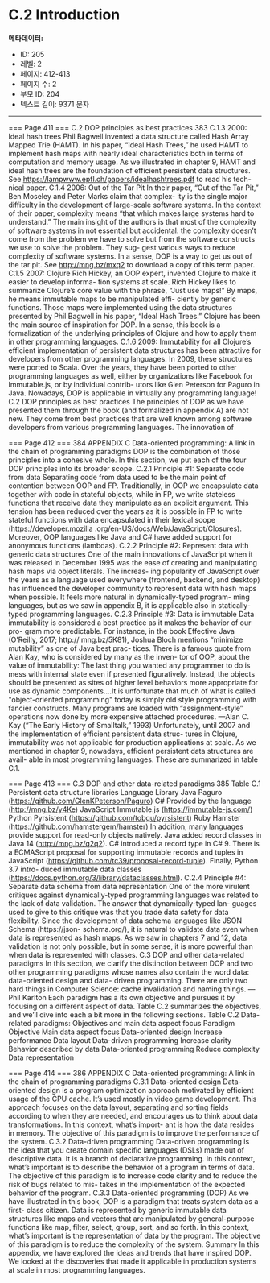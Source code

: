 # C.2 Introduction

**메타데이터:**
- ID: 205
- 레벨: 2
- 페이지: 412-413
- 페이지 수: 2
- 부모 ID: 204
- 텍스트 길이: 9371 문자

---

=== Page 411 ===
C.2 DOP principles as best practices 383
C.1.3 2000: Ideal hash trees
Phil Bagwell invented a data structure called Hash Array Mapped Trie (HAMT). In his
paper, “Ideal Hash Trees,” he used HAMT to implement hash maps with nearly ideal
characteristics both in terms of computation and memory usage. As we illustrated in
chapter 9, HAMT and ideal hash trees are the foundation of efficient persistent data
structures. See https://lampwww.epfl.ch/papers/idealhashtrees.pdf to read his tech-
nical paper.
C.1.4 2006: Out of the Tar Pit
In their paper, “Out of the Tar Pit,” Ben Moseley and Peter Marks claim that complex-
ity is the single major difficulty in the development of large-scale software systems. In
the context of their paper, complexity means “that which makes large systems hard to
understand.”
The main insight of the authors is that most of the complexity of software systems
in not essential but accidental: the complexity doesn’t come from the problem we
have to solve but from the software constructs we use to solve the problem. They sug-
gest various ways to reduce complexity of software systems.
In a sense, DOP is a way to get us out of the tar pit. See http://mng.bz/mxq2 to
download a copy of this term paper.
C.1.5 2007: Clojure
Rich Hickey, an OOP expert, invented Clojure to make it easier to develop informa-
tion systems at scale. Rich Hickey likes to summarize Clojure’s core value with the
phrase, “Just use maps!” By maps, he means immutable maps to be manipulated effi-
ciently by generic functions. Those maps were implemented using the data structures
presented by Phil Bagwell in his paper, “Ideal Hash Trees.”
Clojure has been the main source of inspiration for DOP. In a sense, this book is a
formalization of the underlying principles of Clojure and how to apply them in other
programming languages.
C.1.6 2009: Immutability for all
Clojure’s efficient implementation of persistent data structures has been attractive for
developers from other programming languages. In 2009, these structures were ported
to Scala. Over the years, they have been ported to other programming languages as
well, either by organizations like Facebook for Immutable.js, or by individual contrib-
utors like Glen Peterson for Paguro in Java. Nowadays, DOP is applicable in virtually
any programming language!
C.2 DOP principles as best practices
The principles of DOP as we have presented them through the book (and formalized
in appendix A) are not new. They come from best practices that are well known
among software developers from various programming languages. The innovation of

=== Page 412 ===
384 APPENDIX C Data-oriented programming: A link in the chain of programming paradigms
DOP is the combination of those principles into a cohesive whole. In this section, we
put each of the four DOP principles into its broader scope.
C.2.1 Principle #1: Separate code from data
Separating code from data used to be the main point of contention between OOP and
FP. Traditionally, in OOP we encapsulate data together with code in stateful objects,
while in FP, we write stateless functions that receive data they manipulate as an explicit
argument.
This tension has been reduced over the years as it is possible in FP to write stateful
functions with data encapsulated in their lexical scope (https://developer.mozilla
.org/en-US/docs/Web/JavaScript/Closures). Moreover, OOP languages like Java and
C# have added support for anonymous functions (lambdas).
C.2.2 Principle #2: Represent data with generic data structures
One of the main innovations of JavaScript when it was released in December 1995
was the ease of creating and manipulating hash maps via object literals. The increas-
ing popularity of JavaScript over the years as a language used everywhere (frontend,
backend, and desktop) has influenced the developer community to represent data
with hash maps when possible. It feels more natural in dynamically-typed program-
ming languages, but as we saw in appendix B, it is applicable also in statically-typed
programming languages.
C.2.3 Principle #3: Data is immutable
Data immutability is considered a best practice as it makes the behavior of our pro-
gram more predictable. For instance, in the book Effective Java (O’Reilly, 2017; http://
mng.bz/5K81), Joshua Bloch mentions “minimize mutability” as one of Java best prac-
tices. There is a famous quote from Alan Kay, who is considered by many as the inven-
tor of OOP, about the value of immutability:
The last thing you wanted any programmer to do is mess with internal state even if presented
figuratively. Instead, the objects should be presented as sites of higher level behaviors more
appropriate for use as dynamic components....It is unfortunate that much of what is called
"object-oriented programming" today is simply old style programming with fancier constructs.
Many programs are loaded with “assignment-style” operations now done by more expensive
attached procedures.
—Alan C. Kay (“The Early History of Smalltalk,” 1993)
Unfortunately, until 2007 and the implementation of efficient persistent data struc-
tures in Clojure, immutability was not applicable for production applications at scale.
As we mentioned in chapter 9, nowadays, efficient persistent data structures are avail-
able in most programming languages. These are summarized in table C.1.

=== Page 413 ===
C.3 DOP and other data-related paradigms 385
Table C.1 Persistent data structure libraries
Language Library
Java Paguro (https://github.com/GlenKPeterson/Paguro)
C# Provided by the language (http://mng.bz/y4Ke)
JavaScript Immutable.js (https://immutable-js.com/)
Python Pyrsistent (https://github.com/tobgu/pyrsistent)
Ruby Hamster (https://github.com/hamstergem/hamster)
In addition, many languages provide support for read-only objects natively. Java added
record classes in Java 14 (http://mng.bz/q2q2). C# introduced a record type in C# 9.
There is a ECMAScript proposal for supporting immutable records and tuples in
JavaScript (https://github.com/tc39/proposal-record-tuple). Finally, Python 3.7 intro-
duced immutable data classes (https://docs.python.org/3/library/dataclasses.html).
C.2.4 Principle #4: Separate data schema from data representation
One of the more virulent critiques against dynamically-typed programming languages
was related to the lack of data validation. The answer that dynamically-typed lan-
guages used to give to this critique was that you trade data safety for data flexibility.
Since the development of data schema languages like JSON Schema (https://json-
schema.org/), it is natural to validate data even when data is represented as hash
maps. As we saw in chapters 7 and 12, data validation is not only possible, but in some
sense, it is more powerful than when data is represented with classes.
C.3 DOP and other data-related paradigms
In this section, we clarify the distinction between DOP and two other programming
paradigms whose names also contain the word data: data-oriented design and data-
driven programming.
There are only two hard things in Computer Science: cache invalidation and naming things.
—Phil Karlton
Each paradigm has a its own objective and pursues it by focusing on a different aspect
of data. Table C.2 summarizes the objectives, and we’ll dive into each a bit more in the
following sections.
Table C.2 Data-related paradigms: Objectives and main data aspect focus
Paradigm Objective Main data aspect focus
Data-oriented design Increase performance Data layout
Data-driven programming Increase clarity Behavior described by data
Data-oriented programming Reduce complexity Data representation

=== Page 414 ===
386 APPENDIX C Data-oriented programming: A link in the chain of programming paradigms
C.3.1 Data-oriented design
Data-oriented design is a program optimization approach motivated by efficient usage
of the CPU cache. It’s used mostly in video game development. This approach focuses
on the data layout, separating and sorting fields according to when they are needed,
and encourages us to think about data transformations. In this context, what’s import-
ant is how the data resides in memory. The objective of this paradigm is to improve
the performance of the system.
C.3.2 Data-driven programming
Data-driven programming is the idea that you create domain specific languages (DSLs)
made out of descriptive data. It is a branch of declarative programming. In this context,
what’s important is to describe the behavior of a program in terms of data. The objective
of this paradigm is to increase code clarity and to reduce the risk of bugs related to mis-
takes in the implementation of the expected behavior of the program.
C.3.3 Data-oriented programming (DOP)
As we have illustrated in this book, DOP is a paradigm that treats system data as a first-
class citizen. Data is represented by generic immutable data structures like maps and
vectors that are manipulated by general-purpose functions like map, filter, select, group,
sort, and so forth. In this context, what’s important is the representation of data by the
program. The objective of this paradigm is to reduce the complexity of the system.
Summary
In this appendix, we have explored the ideas and trends that have inspired DOP. We
looked at the discoveries that made it applicable in production systems at scale in
most programming languages.